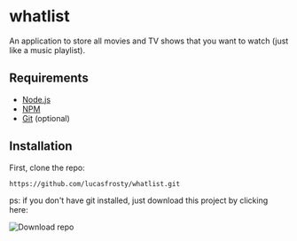 # whatlist
An application to store all movies and TV shows that you want to watch (just like a music playlist).

## Requirements

- [Node.js](https://nodejs.org/en/)
- [NPM](https://www.npmjs.com/)
- [Git](https://git-scm.com/) (optional)

## Installation
First, clone the repo:
```bash
https://github.com/lucasfrosty/whatlist.git
```
ps: if you don't have git installed, just download this project by clicking here:

![Download repo](https://github.com/lucasfrosty/whatlist/blob/master/imgs/download.jpg)
